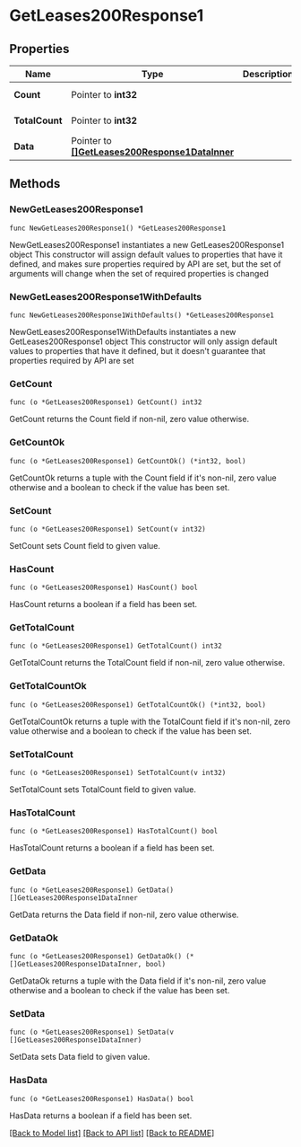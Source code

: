 # GetLeases200Response1

## Properties

Name | Type | Description | Notes
------------ | ------------- | ------------- | -------------
**Count** | Pointer to **int32** |  | [optional] [readonly] 
**TotalCount** | Pointer to **int32** |  | [optional] [readonly] 
**Data** | Pointer to [**[]GetLeases200Response1DataInner**](GetLeases200Response1DataInner.md) |  | [optional] [readonly] 

## Methods

### NewGetLeases200Response1

`func NewGetLeases200Response1() *GetLeases200Response1`

NewGetLeases200Response1 instantiates a new GetLeases200Response1 object
This constructor will assign default values to properties that have it defined,
and makes sure properties required by API are set, but the set of arguments
will change when the set of required properties is changed

### NewGetLeases200Response1WithDefaults

`func NewGetLeases200Response1WithDefaults() *GetLeases200Response1`

NewGetLeases200Response1WithDefaults instantiates a new GetLeases200Response1 object
This constructor will only assign default values to properties that have it defined,
but it doesn't guarantee that properties required by API are set

### GetCount

`func (o *GetLeases200Response1) GetCount() int32`

GetCount returns the Count field if non-nil, zero value otherwise.

### GetCountOk

`func (o *GetLeases200Response1) GetCountOk() (*int32, bool)`

GetCountOk returns a tuple with the Count field if it's non-nil, zero value otherwise
and a boolean to check if the value has been set.

### SetCount

`func (o *GetLeases200Response1) SetCount(v int32)`

SetCount sets Count field to given value.

### HasCount

`func (o *GetLeases200Response1) HasCount() bool`

HasCount returns a boolean if a field has been set.

### GetTotalCount

`func (o *GetLeases200Response1) GetTotalCount() int32`

GetTotalCount returns the TotalCount field if non-nil, zero value otherwise.

### GetTotalCountOk

`func (o *GetLeases200Response1) GetTotalCountOk() (*int32, bool)`

GetTotalCountOk returns a tuple with the TotalCount field if it's non-nil, zero value otherwise
and a boolean to check if the value has been set.

### SetTotalCount

`func (o *GetLeases200Response1) SetTotalCount(v int32)`

SetTotalCount sets TotalCount field to given value.

### HasTotalCount

`func (o *GetLeases200Response1) HasTotalCount() bool`

HasTotalCount returns a boolean if a field has been set.

### GetData

`func (o *GetLeases200Response1) GetData() []GetLeases200Response1DataInner`

GetData returns the Data field if non-nil, zero value otherwise.

### GetDataOk

`func (o *GetLeases200Response1) GetDataOk() (*[]GetLeases200Response1DataInner, bool)`

GetDataOk returns a tuple with the Data field if it's non-nil, zero value otherwise
and a boolean to check if the value has been set.

### SetData

`func (o *GetLeases200Response1) SetData(v []GetLeases200Response1DataInner)`

SetData sets Data field to given value.

### HasData

`func (o *GetLeases200Response1) HasData() bool`

HasData returns a boolean if a field has been set.


[[Back to Model list]](../README.md#documentation-for-models) [[Back to API list]](../README.md#documentation-for-api-endpoints) [[Back to README]](../README.md)


